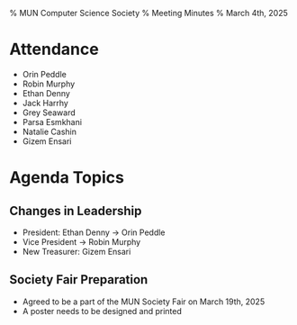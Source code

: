 % MUN Computer Science Society
% Meeting Minutes
% March 4th, 2025

# Attendance

- Orin Peddle
- Robin Murphy
- Ethan Denny
- Jack Harrhy
- Grey Seaward
- Parsa Esmkhani
- Natalie Cashin
- Gizem Ensari

# Agenda Topics

## Changes in Leadership

- President: Ethan Denny -> Orin Peddle
- Vice President -> Robin Murphy
- New Treasurer: Gizem Ensari

## Society Fair Preparation
- Agreed to be a part of the MUN Society Fair on March 19th, 2025
- A poster needs to be designed and printed
